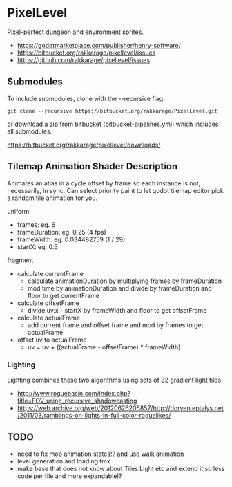 # PixelLevel

Pixel-perfect dungeon and environment sprites.

- <https://godotmarketplace.com/publisher/henry-software/>
- <https://bitbucket.org/rakkarage/pixellevel/issues>
- <https://github.com/rakkarage/pixellevel/issues>

## Submodules

To include submodules, clone with the --recursive flag:

`git clone --recursive https://bitbucket.org/rakkarage/PixelLevel.git`

or download a zip from bitbucket (bitbucket-pipelines.yml) which includes all submodules.

<https://bitbucket.org/rakkarage/pixellevel/downloads/>

## Tilemap Animation Shader Description

Animates an atlas in a cycle offset by frame so each instance is not, necessarily, in sync. Can select priority paint to let godot tilemap editor pick a random tile animation for you.

uniform

- frames: eg. 6
- frameDuration: eg. 0.25 (4 fps)
- frameWidth: eg. 0.034482759 (1 / 29)
- startX: eg. 0.5

fragment

- calculate currentFrame
  - calculate animationDuration by multiplying frames by frameDuration
  - mod time by animationDuration and divide by frameDuration and floor to get currentFrame
- calculate offsetFrame
  - divide uv.x - startX by frameWidth and floor to get offsetFrame
- calculate actualFrame
  - add current frame and offset frame and mod by frames to get actualFrame
- offset uv to actualFrame
  - uv = uv + ((actualFrame - offsetFrame) * frameWidth)

### Lighting

Lighting combines these two algorithms using sets of 32 gradient light tiles.

- <http://www.roguebasin.com/index.php?title=FOV_using_recursive_shadowcasting>
- <https://web.archive.org/web/20120626205857/http://doryen.eptalys.net/2011/03/ramblings-on-lights-in-full-color-roguelikes/>

## TODO

- need to fix mob animation states!? and use walk animation
- level generation and loading tmx
- make base that does not know about Tiles.Light etc and extend it so less code per file and more expandable!?
